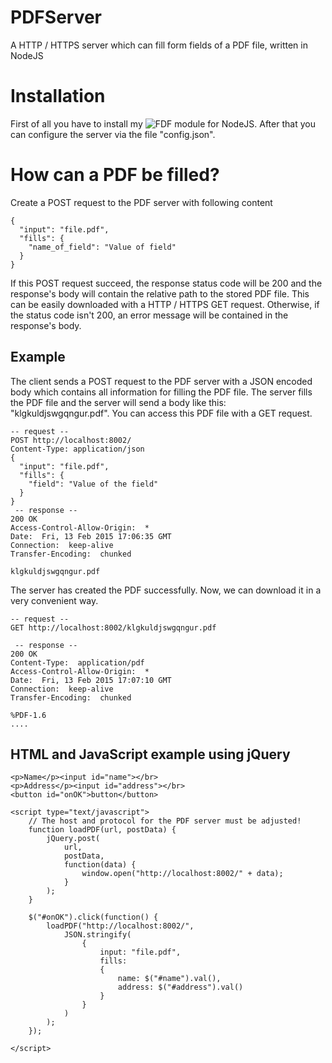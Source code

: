 # PDFServer
A HTTP / HTTPS server which can fill form fields of a PDF file, written in NodeJS

Installation
===============
First of all you have to install my ![FDF module for NodeJS](https://github.com/agrippa1994/nodejs-fdf). After that you can configure the server via the file "config.json".

How can a PDF be filled?
==========================
Create a POST request to the PDF server with following content
```
{
  "input": "file.pdf",
  "fills": {
    "name_of_field": "Value of field"
  }
}
```

If this POST request succeed, the response status code will be 200 and the response's body will contain the relative path to the stored PDF file. This can be easily downloaded with a HTTP / HTTPS GET request. Otherwise, if the status code isn't 200, an error message will be contained in the response's body.

Example
-----------
The client sends a POST request to the PDF server with a JSON encoded body which contains all information for filling the PDF file. The server fills the PDF file and the server will send a body like this: "klgkuldjswgqngur.pdf". You can access this PDF file with a GET request. 

```
-- request --
POST http://localhost:8002/
Content-Type: application/json
{
  "input": "file.pdf",
  "fills": {
    "field": "Value of the field"
  }
}
 -- response --
200 OK
Access-Control-Allow-Origin:  *
Date:  Fri, 13 Feb 2015 17:06:35 GMT
Connection:  keep-alive
Transfer-Encoding:  chunked

klgkuldjswgqngur.pdf
```

The server has created the PDF successfully. Now, we can download it in a very convenient way.

```
-- request --
GET http://localhost:8002/klgkuldjswgqngur.pdf

 -- response --
200 OK
Content-Type:  application/pdf
Access-Control-Allow-Origin:  *
Date:  Fri, 13 Feb 2015 17:07:10 GMT
Connection:  keep-alive
Transfer-Encoding:  chunked

%PDF-1.6
....
```

HTML and JavaScript example using jQuery
----------------------------------------
```
<p>Name</p><input id="name"></br>
<p>Address</p><input id="address"></br>
<button id="onOK">button</button>

<script type="text/javascript">
	// The host and protocol for the PDF server must be adjusted!
	function loadPDF(url, postData) {
		jQuery.post(
			url,
			postData,
			function(data) {
				window.open("http://localhost:8002/" + data);
			}
		);
	}

	$("#onOK").click(function() {
		loadPDF("http://localhost:8002/", 
			JSON.stringify(
				{
					input: "file.pdf", 
					fills:
					{
						name: $("#name").val(),
						address: $("#address").val()
					}
				}
			)
		);
	});

</script>
```
